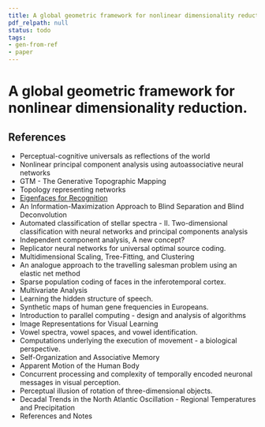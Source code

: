 ```yaml
---
title: A global geometric framework for nonlinear dimensionality reduction.
pdf_relpath: null
status: todo
tags:
- gen-from-ref
- paper
---
```


# A global geometric framework for nonlinear dimensionality reduction.

## References

- Perceptual-cognitive universals as reflections of the world
- Nonlinear principal component analysis using autoassociative neural networks
- GTM - The Generative Topographic Mapping
- Topology representing networks
- [Eigenfaces for Recognition](./eigenfaces-for-recognition.md)
- An Information-Maximization Approach to Blind Separation and Blind Deconvolution
- Automated classification of stellar spectra - II. Two-dimensional classification with neural networks and principal components analysis
- Independent component analysis, A new concept?
- Replicator neural networks for universal optimal source coding.
- Multidimensional Scaling, Tree-Fitting, and Clustering
- An analogue approach to the travelling salesman problem using an elastic net method
- Sparse population coding of faces in the inferotemporal cortex.
- Multivariate Analysis
- Learning the hidden structure of speech.
- Synthetic maps of human gene frequencies in Europeans.
- Introduction to parallel computing - design and analysis of algorithms
- Image Representations for Visual Learning
- Vowel spectra, vowel spaces, and vowel identification.
- Computations underlying the execution of movement - a biological perspective.
- Self-Organization and Associative Memory
- Apparent Motion of the Human Body
- Concurrent processing and complexity of temporally encoded neuronal messages in visual perception.
- Perceptual illusion of rotation of three-dimensional objects.
- Decadal Trends in the North Atlantic Oscillation - Regional Temperatures and Precipitation
- References and Notes
